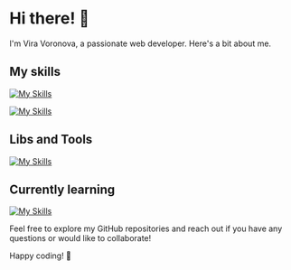 # Hi there! 👋

I'm Vira Voronova, a passionate web developer. Here's a bit about me.

## My skills
[![My Skills](https://skillicons.dev/icons?i=js,ts,react,nextjs,gatsby,vue,html,css,scss)](https://skillicons.dev)

[![My Skills](https://skillicons.dev/icons?i=nodejs,express,nestjs,mongodb,postgres,sequelize)](https://skillicons.dev)

## Libs and Tools
[![My Skills](https://skillicons.dev/icons?i=redux,styledcomponents,emotion,tailwind,materialui,firebase,figma,postman,github,gitlab)](https://skillicons.dev)

## Currently learning
[![My Skills](https://skillicons.dev/icons?i=graphql,redis,supabase,jest)](https://skillicons.dev)

Feel free to explore my GitHub repositories and reach out if you have any questions or would like to collaborate!

Happy coding! 🚀
